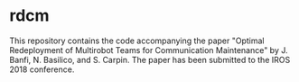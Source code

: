 # rdcm
This repository contains the code accompanying the paper "Optimal Redeployment of Multirobot Teams for Communication Maintenance" by J. Banfi, N. Basilico, and S. Carpin. The paper has been submitted to the IROS 2018 conference.
